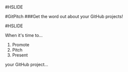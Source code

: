 #HSLIDE

#<span style="text-transform: none">GitPitch</span>
###Get the word out about your GitHub projects!

#HSLIDE

When it's time to...

<ol>
<li class="fragment" data-fragment-index="1">Promote</li>
<li class="fragment" data-fragment-index="2">Pitch</li>
<li class="fragment" data-fragment-index="3">Present</li>
</ol>

your GitHub project...

